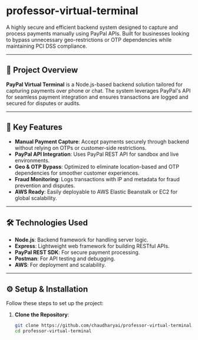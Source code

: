 # professor-virtual-terminal

A highly secure and efficient backend system designed to capture and process payments manually using PayPal APIs. Built for businesses looking to bypass unnecessary geo-restrictions or OTP dependencies while maintaining PCI DSS compliance.

---

## 🚀 Project Overview

**PayPal Virtual Terminal** is a Node.js-based backend solution tailored for capturing payments over phone or chat. The system leverages PayPal's API for seamless payment integration and ensures transactions are logged and secured for disputes or audits.

---

## 🌟 Key Features

- **Manual Payment Capture**: Accept payments securely through backend without relying on OTPs or customer-side restrictions.
- **PayPal API Integration**: Uses PayPal REST API for sandbox and live environments.
- **Geo & OTP Bypass**: Optimized to eliminate location-based and OTP dependencies for smoother customer experiences.
- **Fraud Monitoring**: Logs transactions with IP and metadata for fraud prevention and disputes.
- **AWS Ready**: Easily deployable to AWS Elastic Beanstalk or EC2 for global scalability.

---

## 🛠️ Technologies Used

- **Node.js**: Backend framework for handling server logic.
- **Express**: Lightweight web framework for building RESTful APIs.
- **PayPal REST SDK**: For secure payment processing.
- **Postman**: For API testing and debugging.
- **AWS**: For deployment and scalability.

---

## ⚙️ Setup & Installation

Follow these steps to set up the project:

1. **Clone the Repository**:
   ```bash
   git clone https://github.com/chaudharyai/professor-virtual-terminal.git
   cd professor-virtual-terminal
